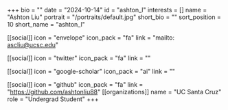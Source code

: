 +++
bio = "" 
date = "2024-10-14" 
id = "ashton_l" 
interests = [] 
name = "Ashton Liu" 
portrait = "/portraits/default.jpg" 
short_bio = "" 
sort_position = 10
 short_name = "ashton_l" 

[[social]] 
    icon = "envelope" 
    icon_pack = "fa" 
    link = "mailto: ascliu@ucsc.edu"

 [[social]] 
    icon = "twitter" 
    icon_pack = "fa" 
    link = "" 

[[social]] 
    icon = "google-scholar" 
    icon_pack = "ai" 
    link = "" 

[[social]] 
    icon = "github" 
    icon_pack = "fa" 
    link = "https://github.com/ashtonliu88" 
[[organizations]] 
     name = "UC Santa Cruz" 
      role = "Undergrad Student" 
+++
